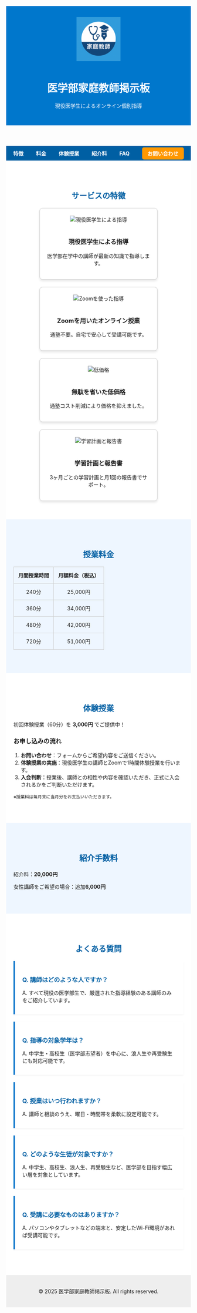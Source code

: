 
<html lang="ja">
<head>
  <meta charset="UTF-8" />
  <meta name="viewport" content="width=device-width, initial-scale=1">
  <title>医学部家庭教師掲示板</title>
  <link rel="icon" type="image/png" href="favicon.png">
  <style>
    <meta name="google-site-verification" content="aJMFhi2usWxIaSwBxkx3q_ppR0gq9APX4zNqL0xaqFk" />
    body {
      font-family: "Helvetica Neue", sans-serif;
      margin: 0;
      background-color: #f5f9ff;
      color: #333;
      line-height: 1.8;
      font-size: 16px;
    }
    header {
      background-color: #0077cc;
      color: white;
      padding: 30px 20px;
      text-align: center;
    }
    header img {
      height: 120px;
      margin-bottom: 10px;
    }
    nav {
      background-color: #005fa3;
      text-align: center;
      padding: 10px 0;
    }
    nav a {
      color: white;
      text-decoration: none;
      margin: 0 15px;
      font-weight: bold;
    }
    nav a.contact-btn {
      background-color: #ff9800;
      color: white;
      padding: 8px 15px;
      border-radius: 5px;
      margin-left: 15px;
    }
    section {
      padding: 50px 20px;
      max-width: 1000px;
      margin: auto;
    }
    section:nth-child(even) {
      background-color: #ffffff;
    }
    section:nth-child(odd) {
      background-color: #eef6ff;
    }
    h2 {
      color: #005fa3;
      margin-bottom: 20px;
      text-align: center;
    }
    .feature-cards {
      display: flex;
      flex-wrap: wrap;
      gap: 20px;
      justify-content: center;
    }
    .card {
      background-color: #ffffff;
      border: 1px solid #ccc;
      border-radius: 8px;
      width: 280px;
      padding: 20px;
      text-align: center;
      box-shadow: 0 4px 6px rgba(0, 0, 0, 0.1);
    }
    .card img {
      width: 80px;
      height: 80px;
      margin-bottom: 15px;
    }
    .pricing-table {
      width: 100%;
      border-collapse: collapse;
    }
    .pricing-table th, .pricing-table td {
      border: 1px solid #ccc;
      padding: 12px;
      text-align: center;
    }
    .faq-item {
      background-color: #fff;
      border-left: 4px solid #0077cc;
      padding: 15px 20px;
      margin-bottom: 20px;
      box-shadow: 0 2px 4px rgba(0,0,0,0.05);
    }
    .faq-item h3 {
      color: #005fa3;
      margin-bottom: 8px;
    }
    ol {
      padding-left: 20px;
    }
    .footer {
      background-color: #eee;
      text-align: center;
      padding: 20px;
      font-size: 14px;
    }
  </style>
</head>
<body>
  <header>
    <img src="header_logo.png" alt="医学部家庭教師ロゴ">
    <h1>医学部家庭教師掲示板</h1>
    <p>現役医学生によるオンライン個別指導</p>
  </header>

  <nav>
    <a href="#features">特徴</a>
    <a href="#pricing">料金</a>
    <a href="#trial">体験授業</a>
    <a href="#fee">紹介料</a>
    <a href="#faq">FAQ</a>
    <a href="https://docs.google.com/forms/d/1E_0jZ8WJGoaDiQ-1AeJqaRTRzUhMERLDmSPKXQ-YYuk/viewform" target="_blank" rel="noopener noreferrer" class="contact-btn">お問い合わせ</a>
  </nav>

  <section id="features">
    <h2>サービスの特徴</h2>
    <div class="feature-cards">
      <div class="card">
        <img src="https://img.icons8.com/fluency/96/medical-doctor.png" alt="現役医学生による指導">
        <h3>現役医学生による指導</h3>
        <p>医学部在学中の講師が最新の知識で指導します。</p>
      </div>
      <div class="card">
        <img src="https://img.icons8.com/fluency/96/video-call.png" alt="Zoomを使った指導">
        <h3>Zoomを用いたオンライン授業</h3>
        <p>通塾不要。自宅で安心して受講可能です。</p>
      </div>
      <div class="card">
        <img src="https://img.icons8.com/fluency/96/money.png" alt="低価格">
        <h3>無駄を省いた低価格</h3>
        <p>通塾コスト削減により価格を抑えました。</p>
      </div>
      <div class="card">
        <img src="https://img.icons8.com/fluency/96/task.png" alt="学習計画と報告書">
        <h3>学習計画と報告書</h3>
        <p>3ヶ月ごとの学習計画と月1回の報告書でサポート。</p>
      </div>
    </div>
  </section>

  <section id="pricing">
    <h2>授業料金</h2>
    <table class="pricing-table">
      <tr><th>月間授業時間</th><th>月額料金（税込）</th></tr>
      <tr><td>240分</td><td>25,000円</td></tr>
      <tr><td>360分</td><td>34,000円</td></tr>
      <tr><td>480分</td><td>42,000円</td></tr>
      <tr><td>720分</td><td>51,000円</td></tr>
    </table>
  </section>

  <section id="trial">
    <h2>体験授業</h2>
    <p>初回体験授業（60分）を <strong>3,000円</strong> でご提供中！</p>
    <h3>お申し込みの流れ</h3>
    <ol>
      <li><strong>お問い合わせ</strong>：フォームからご希望内容をご送信ください。</li>
      <li><strong>体験授業の実施</strong>：現役医学生の講師とZoomで1時間体験授業を行います。</li>
      <li><strong>入会判断</strong>：授業後、講師との相性や内容を確認いただき、正式に入会されるかをご判断いただけます。</li>
    </ol>
    <p><small>※授業料は毎月末に当月分をお支払いいただきます。</small></p>
  </section>

  <section id="fee">
    <h2>紹介手数料</h2>
    <p>紹介料：<strong>20,000円</strong></p>
    <p>女性講師をご希望の場合：追加<strong>6,000円</strong></p>
  </section>

  <section id="faq">
    <h2>よくある質問</h2>
    <div class="faq-item">
      <h3>Q. 講師はどのような人ですか？</h3>
      <p>A. すべて現役の医学部生で、厳選された指導経験のある講師のみをご紹介しています。</p>
    </div>
    <div class="faq-item">
      <h3>Q. 指導の対象学年は？</h3>
      <p>A. 中学生・高校生（医学部志望者）を中心に、浪人生や再受験生にも対応可能です。</p>
    </div>
    <div class="faq-item">
      <h3>Q. 授業はいつ行われますか？</h3>
      <p>A. 講師と相談のうえ、曜日・時間帯を柔軟に設定可能です。</p>
    </div>
    <div class="faq-item">
      <h3>Q. どのような生徒が対象ですか？</h3>
      <p>A. 中学生、高校生、浪人生、再受験生など、医学部を目指す幅広い層を対象としています。</p>
    </div>
    <div class="faq-item">
      <h3>Q. 受講に必要なものはありますか？</h3>
      <p>A. パソコンやタブレットなどの端末と、安定したWi-Fi環境があれば受講可能です。</p>
    </div>
  </section>

  <div class="footer">
    <p>&copy; 2025 医学部家庭教師掲示板. All rights reserved.</p>
  </div>
</body>
</html>

